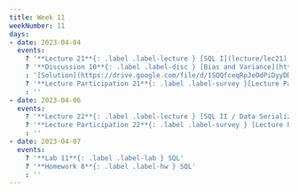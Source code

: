 ```yaml
---
title: Week 11
weekNumber: 11
days:
- date: 2023-04-04
  events:
    ? '**Lecture 21**{: .label .label-lecture } [SQL I](lecture/lec21)'
    ? '**Discussion 10**{: .label .label-disc } [Bias and Variance](https://drive.google.com/file/d/1pugLsvX30UIOWmfTr-oJAsb-VuRGw8Zn/view?usp=sharing)' 
    : '[Solution](https://drive.google.com/file/d/1SQQfceqRpJeOdPiDyyDDu77UwDgSaJZd/view?usp=sharing)'
    ? '**Lecture Participation 21**{: .label .label-survey }[Lecture Participation](https://app.sli.do/event/jAcAuqhHy8iS6PtzX6fcrY/embed/polls/33b81efa-33bf-4d2b-80ba-ce6ff8db7af4)'
    : ''
- date: 2023-04-06
  events:
    ? '**Lecture 22**{: .label .label-lecture } [SQL II / Data Serialization](lecture/lec22)'
    ? '**Lecture Participation 22**{: .label .label-survey } [Lecture Participation](https://app.sli.do/event/pK8RoRaibpYnu7YHbR8aoo/embed/polls/a44f55c2-76b0-400f-a1cd-9dff2ca8b90f)'
    : ''
- date: 2023-04-07
  events:
    ? '**Lab 11**{: .label .label-lab } SQL'
    ? '**Homework 8**{: .label .label-hw } SQL'
    : ''
---
```

